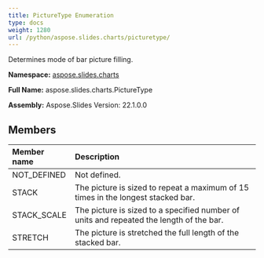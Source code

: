 ```yaml
---
title: PictureType Enumeration
type: docs
weight: 1280
url: /python/aspose.slides.charts/picturetype/
---
```


Determines mode of bar picture filling.

**Namespace:** [aspose.slides.charts](/python/aspose.slides.charts/)

**Full Name:** aspose.slides.charts.PictureType

**Assembly:**  Aspose.Slides Version: 22.1.0.0

## **Members**
|**Member name**|**Description**|
| :- | :- |
|NOT_DEFINED|Not defined.|
|STACK|The picture is sized to repeat a maximum of 15 times in the longest stacked bar.|
|STACK_SCALE|The picture is sized to a specified number of units and repeated the length of the bar.|
|STRETCH|The picture is stretched the full length of the stacked bar.|
